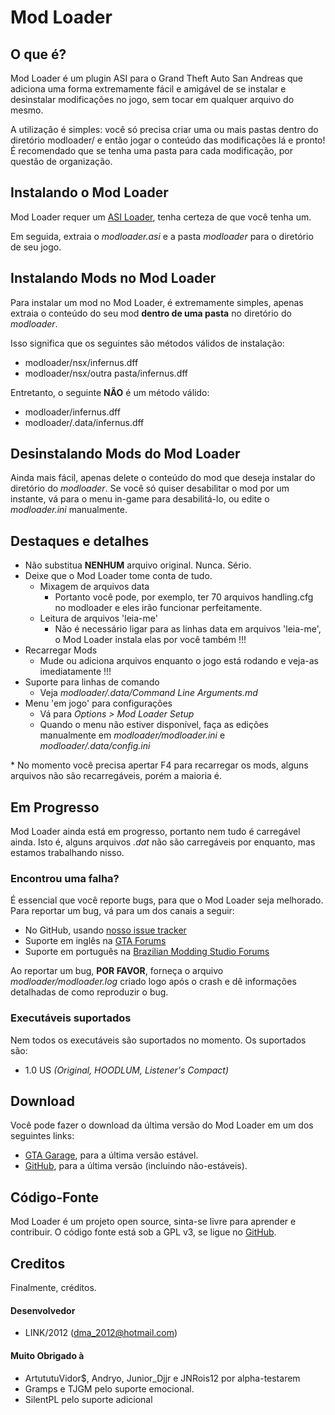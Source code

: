 Mod Loader
==================

## O que é?

Mod Loader é um plugin ASI para o Grand Theft Auto San Andreas que adiciona uma forma extremamente fácil e amigável de se instalar e desinstalar modificações no jogo, sem tocar em qualquer arquivo do mesmo.

A utilização é simples: você só precisa criar uma ou mais pastas dentro do diretório modloader/ e então jogar o conteúdo das modificações lá e pronto!
É recomendado que se tenha uma pasta para cada modificação, por questão de organização.

## Instalando o Mod Loader

Mod Loader requer um [ASI Loader](http://www.gtagarage.com/mods/show.php?id=21709), tenha certeza de que você tenha um.

Em seguida, extraia o *modloader.asi* e a pasta *modloader* para o diretório de seu jogo.

## Instalando Mods no Mod Loader

Para instalar um mod no Mod Loader, é extremamente simples, apenas extraia o conteúdo do seu mod **dentro de uma pasta** no diretório do *modloader*.

Isso significa que os seguintes são métodos válidos de instalação:

 + modloader/nsx/infernus.dff
 + modloader/nsx/outra pasta/infernus.dff

Entretanto, o seguinte **NÃO** é um método válido:

 - modloader/infernus.dff 
 - modloader/.data/infernus.dff


## Desinstalando Mods do Mod Loader

Ainda mais fácil, apenas delete o conteúdo do mod que deseja instalar do diretório do *modloader*.
Se você só quiser desabilitar o mod por um instante, vá para o menu in-game para desabilitá-lo, ou edite o *modloader.ini* manualmente.

## Destaques e detalhes

- Não substitua **NENHUM** arquivo original. Nunca. Sério.
- Deixe que o Mod Loader tome conta de tudo.
    + Mixagem de arquivos data
        * Portanto você pode, por exemplo, ter 70 arquivos handling.cfg no modloader e eles irão funcionar perfeitamente.
    + Leitura de arquivos 'leia-me'
        * Não é necessário ligar para as linhas data em arquivos 'leia-me', o Mod Loader instala elas por você também !!!
- Recarregar Mods
    + Mude ou adiciona arquivos enquanto o jogo está rodando e veja-as imediatamente !!!
- Suporte para linhas de comando
    + Veja *modloader/.data/Command Line Arguments.md*
- Menu 'em jogo' para configurações
    + Vá para *Options > Mod Loader Setup*
    + Quando o menu não estiver disponível, faça as edições manualmente em *modloader/modloader.ini* e *modloader/.data/config.ini*

\* No momento você precisa apertar F4 para recarregar os mods, alguns arquivos não são recarregáveis, porém a maioria é.



## Em Progresso

Mod Loader ainda está em progresso, portanto nem tudo é carregável ainda.
Isto é, alguns arquivos *.dat* não são carregáveis por enquanto, mas estamos trabalhando nisso.

### Encontrou uma falha?

É essencial que você reporte bugs, para que o Mod Loader seja melhorado. Para reportar um bug, vá para um dos canais a seguir:

 * No GitHub, usando [nosso issue tracker](https://github.com/thelink2012/sa-modloader/issues)
 * Suporte em inglês na [GTA Forums](http://gtaforums.com/topic/669520-sarel-mod-loader/)
 * Suporte em português na [Brazilian Modding Studio Forums](http://brmodstudio.forumeiros.com/t3591-mod-loader-topico-oficial)

Ao reportar um bug, **POR FAVOR**, forneça o arquivo *modloader/modloader.log* criado logo após o crash e dê informações detalhadas de como reproduzir o bug.

### Executáveis suportados

Nem todos os executáveis são suportados no momento. Os suportados são:

 + 1.0 US *(Original, HOODLUM, Listener's Compact)*

## Download

Você pode fazer o download da última versão do Mod Loader em um dos seguintes links:

 * [GTA Garage](http://www.gtagarage.com/mods/show.php?id=25377), para a última versão estável.
 * [GitHub](https://github.com/thelink2012/modloader/releases), para a última versão (incluindo não-estáveis).

## Código-Fonte

Mod Loader é um projeto open source, sinta-se livre para aprender e contribuir.
O código fonte está sob a GPL v3, se ligue no [GitHub](https://github.com/thelink2012/modloader/).

## Creditos

Finalmente, créditos.

#### Desenvolvedor
  * LINK/2012 (<dma_2012@hotmail.com>)

#### Muito Obrigado à
  * ArtututuVidor$, Andryo, Junior_Djjr e JNRois12 por alpha-testarem
  * Gramps e TJGM pelo suporte emocional.
  * SilentPL pelo suporte adicional
